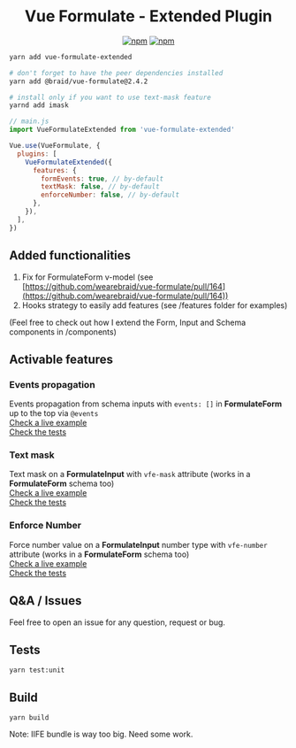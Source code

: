 <h1 align="center">Vue Formulate - <b>Extended</b> Plugin </h1>

<p align="center">
  <a href="https://www.npmjs.com/package/vue-formulate-extended"><img alt="npm" src="https://img.shields.io/npm/v/vue-formulate-extended"></a>
  <a href="https://github.com/gahabeen/vue-formulate-extended"><img alt="npm" src="https://img.shields.io/badge/License-MIT-yellow.svg"></a>
</p>

```bash
yarn add vue-formulate-extended

# don't forget to have the peer dependencies installed
yarn add @braid/vue-formulate@2.4.2

# install only if you want to use text-mask feature
yarnd add imask
```

```js
// main.js
import VueFormulateExtended from 'vue-formulate-extended'

Vue.use(VueFormulate, {
  plugins: [
    VueFormulateExtended({
      features: {
        formEvents: true, // by-default
        textMask: false, // by-default
        enforceNumber: false, // by-default
      },
    }),
  ],
})
```

## Added functionalities
1. Fix for FormulateForm v-model (see [https://github.com/wearebraid/vue-formulate/pull/164](https://github.com/wearebraid/vue-formulate/pull/164))
2. Hooks strategy to easily add features (see /features folder for examples)

(Feel free to check out how I extend the Form, Input and Schema components in /components)

## Activable features

### Events propagation
Events propagation from schema inputs with `events: []` in **FormulateForm** up to the top via `@events`       
  <a href="https://codesandbox.io/s/events-propagation-b2vsf?file=/src/components/Sandbox.vue" target="_blank">Check a live example</a>  
  <a href="https://github.com/gahabeen/vue-formulate-extended/tree/master/test/unit/features/FormEvents.spec.js" target="_blank">Check the tests</a>


### Text mask
Text mask on a **FormulateInput** with `vfe-mask` attribute (works in a **FormulateForm** schema too)  
  <a href="https://codesandbox.io/s/text-mask-04dh5?file=/src/components/Sandbox.vue" target="_blank">Check a live example</a>   
  <a href="https://github.com/gahabeen/vue-formulate-extended/tree/master/test/unit/features/TextMask.spec.js" target="_blank">Check the tests</a>  

### Enforce Number
Force number value on a **FormulateInput** number type with `vfe-number` attribute (works in a **FormulateForm** schema too)  
  <a href="https://codesandbox.io/s/enforce-number-0ctzj?file=/src/components/Sandbox.vue" target="_blank">Check a live example</a>   
  <a href="https://github.com/gahabeen/vue-formulate-extended/tree/master/test/unit/features/EnforceNumber.spec.js" target="_blank">Check the tests</a>  

## Q&A / Issues
Feel free to open an issue for any question, request or bug.

## Tests
`yarn test:unit`

## Build
`yarn build`

Note: IIFE bundle is way too big. Need some work.
